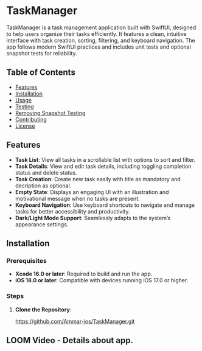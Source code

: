 
# TaskManager

TaskManager is a task management application built with SwiftUI, designed to help users organize their tasks efficiently. It features a clean, intuitive interface with task creation, sorting, filtering, and keyboard navigation. The app follows modern SwiftUI practices and includes unit tests and optional snapshot tests for reliability.

## Table of Contents

- [Features](#features)
- [Installation](#installation)
- [Usage](#usage)
- [Testing](#testing)
- [Removing Snapshot Testing](#removing-snapshot-testing)
- [Contributing](#contributing)
- [License](#license)

## Features

- **Task List**: View all tasks in a scrollable list with options to sort and filter.
- **Task Details**: View and edit task details, including toggling completion status and delete status.
- **Task Creation**: Create new task easily with title as mandatory and decription as optional.
- **Empty State**: Displays an engaging UI with an illustration and motivational message when no tasks are present.
- **Keyboard Navigation**: Use keyboard shortcuts to navigate and manage tasks for better accessibility and productivity.
- **Dark/Light Mode Support**: Seamlessly adapts to the system’s appearance settings.


## Installation

### Prerequisites

- **Xcode 16.0 or later**: Required to build and run the app.
- **iOS 18.0 or later**: Compatible with devices running iOS 17.0 or higher.

### Steps

1. **Clone the Repository**:
   
   https://github.com/Ammar-ios/TaskManager.git


## LOOM Video - Details about app. 
